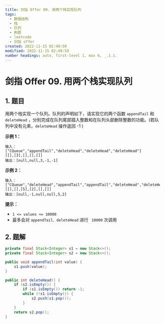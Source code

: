 ```yaml
---
title: 剑指 Offer 09. 用两个栈实现队列
tags: 
  - 数据结构
  - 栈
  - 队列
  - 刷题 
  - leetcode
  - 剑指 offer
created: 2022-11-15 02:49:59
modified: 2022-11-15 02:49:59
number headings: auto, first-level 1, max 6, _.1.1.
---
```


# 剑指 Offer 09. 用两个栈实现队列

## 1. 题目

用两个栈实现一个队列。队列的声明如下，请实现它的两个函数 `appendTail` 和 `deleteHead` ，分别完成在队列尾部插入整数和在队列头部删除整数的功能。(若队列中没有元素，`deleteHead` 操作返回 -1 )

 

**示例 1：**

```
输入：
["CQueue","appendTail","deleteHead","deleteHead","deleteHead"]
[[],[3],[],[],[]]
输出：[null,null,3,-1,-1]
```

**示例 2：**

```
输入：
["CQueue","deleteHead","appendTail","appendTail","deleteHead","deleteHead"]
[[],[],[5],[2],[],[]]
输出：[null,-1,null,null,5,2]
```

**提示：**

- `1 <= values <= 10000`
- 最多会对 ` appendTail、deleteHead ` 进行 ` 10000` 次调用

## 2. 题解

```java
private final Stack<Integer> s1 = new Stack<>();
private final Stack<Integer> s2 = new Stack<>();

public void appendTail(int value) {
    s1.push(value);
}

public int deleteHead() {
    if (s2.isEmpty()) {
        if (s1.isEmpty()) return -1;
        while (!s1.isEmpty()) {
            s2.push(s1.pop());
        }
    }
    return s2.pop();
}
```

